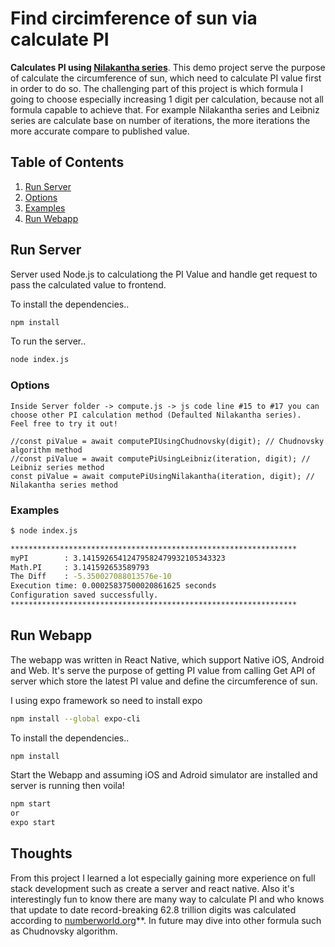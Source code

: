 # Find circimference of sun via calculate PI

**Calculates PI using [Nilakantha series](https://en.wikipedia.org/wiki/Pi)**. This demo project serve the purpose of calculate the circumference of sun, which need to calculate PI value first in order to do so. The challenging part of this project is which formula I going to choose especially increasing 1 digit per calculation, because not all formula capable to achieve that. For example Nilakantha series and Leibniz series are calculate base on number of iterations, the more iterations the more accurate compare to published value.

## Table of Contents

1. [Run Server](#run)
2. [Options](#options)
3. [Examples](#examples)
4. [Run Webapp](#runwebapp)


## Run Server
   Server used Node.js to calculationg the PI Value and handle get request to pass the calculated value to frontend.
   
   To install the dependencies..
```bash
npm install
```
To run the server..
```bash
node index.js
```

### Options
    Inside Server folder -> compute.js -> js code line #15 to #17 you can choose other PI calculation method (Defaulted Nilakantha series).
    Feel free to try it out!
    
    //const piValue = await computePIUsingChudnovsky(digit); // Chudnovsky algorithm method
    //const piValue = await computePiUsingLeibniz(iteration, digit); // Leibniz series method
    const piValue = await computePiUsingNilakantha(iteration, digit); // Nilakantha series method

### Examples
```bash
$ node index.js

****************************************************************
myPI        : 3.14159265412479582479932105343323
Math.PI     : 3.141592653589793
The Diff    : -5.350027088013576e-10
Execution time: 0.00025837500020861625 seconds
Configuration saved successfully.
****************************************************************
```

## Run Webapp
The webapp was written in React Native, which support Native iOS, Android and Web. It's serve the purpose of getting PI value from calling Get API of server which store the latest PI value and define the circumference of sun. 

I using expo framework so need to install expo
```bash
npm install --global expo-cli
```
 To install the dependencies..
```bash
npm install
```
Start the Webapp and assuming iOS and Adroid simulator are installed and server is running then voila!
```bash
npm start 
or 
expo start
```

## Thoughts
From this project I learned a lot especially gaining more experience on full stack development such as create a server and react native. Also it's interestingly fun to know there are many way to calculate PI and who knows that update to date record-breaking 62.8 trillion digits was calculated according to [numberworld.org](http://www.numberworld.org/y-cruncher/)**. In future may dive into other formula such as Chudnovsky algorithm.
